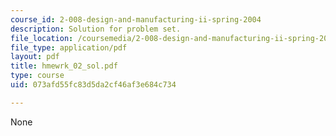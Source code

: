 ```yaml
---
course_id: 2-008-design-and-manufacturing-ii-spring-2004
description: Solution for problem set.
file_location: /coursemedia/2-008-design-and-manufacturing-ii-spring-2004/073afd55fc83d5da2cf46af3e684c734_hmewrk_02_sol.pdf
file_type: application/pdf
layout: pdf
title: hmewrk_02_sol.pdf
type: course
uid: 073afd55fc83d5da2cf46af3e684c734

---
```

None